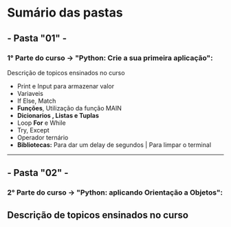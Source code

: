 # Sumário das pastas

## - Pasta "01" - 
### **1° Parte do curso** -> "Python: Crie a sua primeira aplicação": 

Descrição de topicos ensinados no curso
-   Print e Input para armazenar valor 
-   Variaveis 
-   If Else, Match 
-   **Funções**, Utilização da função MAIN
-   **Dicionarios , Listas e Tuplas**
-   Loop **For** e While
-   Try, Except
-   Operador ternário
-   **Bibliotecas:** Para dar um delay de segundos | Para limpar o terminal

---

## - Pasta "02" -
### **2° Parte do curso** -> "Python: aplicando Orientação a Objetos": 
Descrição de topicos ensinados no curso
-   
